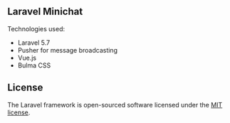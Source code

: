 ## Laravel Minichat

Technologies used:

- Laravel 5.7
- Pusher for message broadcasting
- Vue.js
- Bulma CSS

## License

The Laravel framework is open-sourced software licensed under the [MIT license](https://opensource.org/licenses/MIT).

